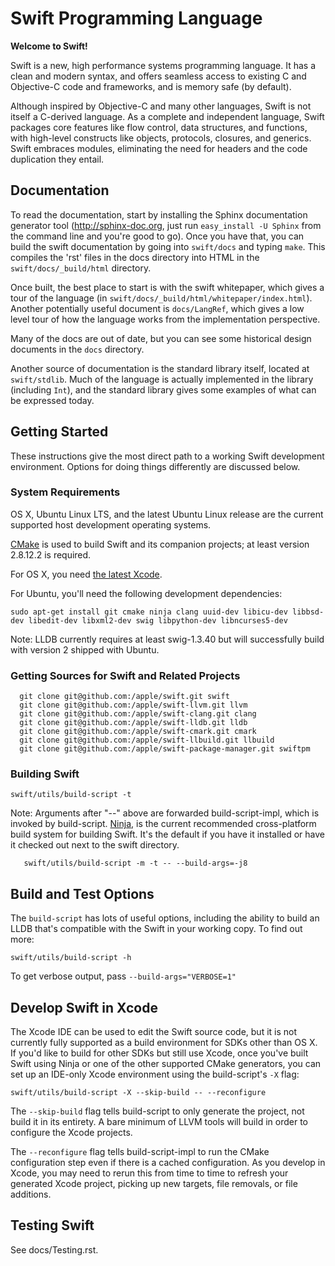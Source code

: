 # Swift Programming Language

**Welcome to Swift!**

Swift is a new, high performance systems programming language.  It has a clean
and modern syntax, and offers seamless access to existing C and Objective-C code
and frameworks, and is memory safe (by default).

Although inspired by Objective-C and many other languages, Swift is not itself a
C-derived language. As a complete and independent language, Swift packages core
features like flow control, data structures, and functions, with high-level
constructs like objects, protocols, closures, and generics.  Swift embraces
modules, eliminating the need for headers and the code duplication they entail.


## Documentation

To read the documentation, start by installing the Sphinx documentation
generator tool (http://sphinx-doc.org, just run `easy_install -U Sphinx` from
the command line and you're good to go).  Once you have that, you can build the
swift documentation by going into `swift/docs` and typing `make`.  This compiles
the 'rst' files in the docs directory into HTML in the `swift/docs/_build/html`
directory.

Once built, the best place to start is with the swift whitepaper, which gives a
tour of the language (in `swift/docs/_build/html/whitepaper/index.html`).
Another potentially useful document is `docs/LangRef`, which gives a low level
tour of how the language works from the implementation perspective.

Many of the docs are out of date, but you can see some historical design
documents in the `docs` directory.

Another source of documentation is the standard library itself, located at
`swift/stdlib`.  Much of the language is actually implemented in the library
(including `Int`), and the standard library gives some examples of what can be
expressed today.


## Getting Started

These instructions give the most direct path to a working Swift
development environment.  Options for doing things differently are
discussed below.


### System Requirements

OS X, Ubuntu Linux LTS, and the latest Ubuntu Linux release are the current
supported host development operating systems.

[CMake](http://cmake.org) is used to build Swift and its companion projects; at
least version 2.8.12.2 is required.

For OS X, you need [the latest Xcode](https://developer.apple.com/xcode/downloads/).

For Ubuntu, you'll need the following development dependencies:

    sudo apt-get install git cmake ninja clang uuid-dev libicu-dev libbsd-dev libedit-dev libxml2-dev swig libpython-dev libncurses5-dev

Note: LLDB currently requires at least swig-1.3.40 but will successfully build
with version 2 shipped with Ubuntu.


### Getting Sources for Swift and Related Projects

      git clone git@github.com:/apple/swift.git swift
      git clone git@github.com:/apple/swift-llvm.git llvm
      git clone git@github.com:/apple/swift-clang.git clang
      git clone git@github.com:/apple/swift-lldb.git lldb
      git clone git@github.com:/apple/swift-cmark.git cmark
      git clone git@github.com:/apple/swift-llbuild.git llbuild
      git clone git@github.com:/apple/swift-package-manager.git swiftpm


### Building Swift

    swift/utils/build-script -t

Note: Arguments after "--" above are forwarded build-script-impl, which is
invoked by build-script.  [Ninja](http://martine.github.io/ninja/), is the
current recommended cross-platform build system for building Swift. It's the
default if you have it installed or have it checked out next to the swift
directory.

       swift/utils/build-script -m -t -- --build-args=-j8

## Build and Test Options

The `build-script` has lots of useful options, including the ability to build an
LLDB that's compatible with the Swift in your working copy.  To find out more:

    swift/utils/build-script -h

To get verbose output, pass `--build-args="VERBOSE=1"`


## Develop Swift in Xcode

The Xcode IDE can be used to edit the Swift source code, but it is not currently
fully supported as a build environment for SDKs other than OS X. If you'd like
to build for other SDKs but still use Xcode, once you've built Swift using Ninja
or one of the other supported CMake generators, you can set up an IDE-only Xcode
environment using the build-script's `-X` flag:

    swift/utils/build-script -X --skip-build -- --reconfigure

The `--skip-build` flag tells build-script to only generate the project,
not build it in its entirety. A bare minimum of LLVM tools will build in order
to configure the Xcode projects.

The `--reconfigure` flag tells build-script-impl to run the CMake configuration
step even if there is a cached configuration. As you develop in Xcode, you may
need to rerun this from time to time to refresh your generated Xcode project,
picking up new targets, file removals, or file additions.

## Testing Swift

See docs/Testing.rst.

